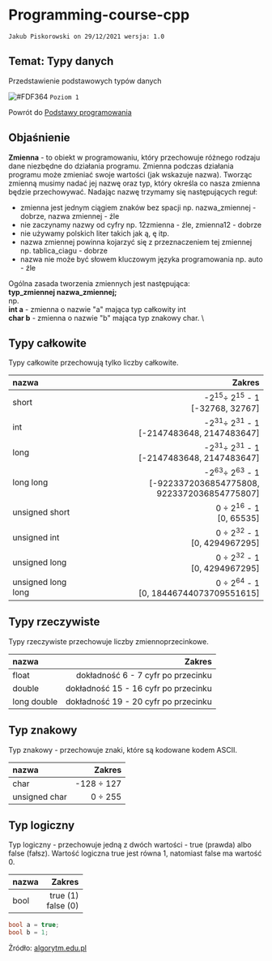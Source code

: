 # Programming-course-cpp

`Jakub Piskorowski on 29/12/2021 wersja: 1.0`

## Temat: Typy danych

Przedstawienie podstawowych typów danych

![#FDF364](https://via.placeholder.com/15/FDF364/000000?text=+) `Poziom 1`

Powrót do [Podstawy programowania](/1-programowanie-strukturalne/1-1-podstawy-programowania/README.md)

## Objaśnienie

**Zmienna** - to obiekt w programowaniu, który przechowuje różnego rodzaju dane niezbędne do działania programu. Zmienna podczas działania programu może zmieniać swoje wartości (jak wskazuje nazwa). Tworząc zmienną musimy nadać jej nazwę oraz typ, który określa co nasza zmienna będzie przechowywać. Nadając nazwę trzymamy się następujących reguł:

- zmienna jest jednym ciągiem znaków bez spacji np. nazwa_zmiennej - dobrze, nazwa zmiennej - źle
- nie zaczynamy nazwy od cyfry np. 12zmienna - źle, zmienna12 - dobrze
- nie używamy polskich liter takich jak ą, ę itp.
- nazwa zmiennej powinna kojarzyć się z przeznaczeniem tej zmiennej np. tablica_ciagu - dobrze
- nazwa nie może być słowem kluczowym języka programowania np. auto - źle

Ogólna zasada tworzenia zmiennych jest następująca: \
**typ_zmiennej nazwa_zmiennej;** \
np. \
**int a** - zmienna o nazwie "a" mająca typ całkowity int \
**char b** - zmienna o nazwie "b" mająca typ znakowy char. \

## Typy całkowite

Typy całkowite przechowują tylko liczby całkowite.

| nazwa  |  Zakres |
| :-------- | -----:|
| short     | -2<sup>15</sup>÷ 2<sup>15</sup> - 1 <br>[-32768, 32767] |
| int       | -2<sup>31</sup>÷ 2<sup>31</sup> - 1 <br>[-2147483648, 2147483647] |
| long      | -2<sup>31</sup>÷ 2<sup>31</sup> - 1 <br>[-2147483648, 2147483647] |
| long long | -2<sup>63</sup>÷ 2<sup>63</sup> - 1 <br>[-9223372036854775808, 9223372036854775807] |
| unsigned short | 0 ÷ 2<sup>16</sup> - 1 <br>[0, 65535] |
| unsigned int   | 0 ÷ 2<sup>32</sup> - 1 <br>[0, 4294967295] |
| unsigned long  | 0 ÷ 2<sup>32</sup> - 1 <br>[0, 4294967295] |
| unsigned long long | 0 ÷ 2<sup>64</sup> - 1 <br>[0, 18446744073709551615] |

## Typy rzeczywiste

Typy rzeczywiste przechowuje liczby zmiennoprzecinkowe.

| nazwa  |  Zakres |
| :-------- | -----:|
| float     | dokładność 6 - 7 cyfr po przecinku |
| double    | dokładność 15 - 16 cyfr po przecinku |
| long double | dokładność 19 - 20 cyfr po przecinku |

## Typ znakowy

Typ znakowy - przechowuje znaki, które są kodowane kodem ASCII.

| nazwa  |  Zakres |
| :-------- | -----:|
| char          | -128 ÷ 127 |
| unsigned char | 0 ÷ 255 |

## Typ logiczny

Typ logiczny - przechowuje jedną z dwóch wartości - true (prawda) albo false (fałsz). Wartość logiczna true jest równa 1, natomiast false ma wartość 0.

| nazwa  |  Zakres |
| :-------- | -----:|
| bool   | true (1) <br> false (0) |

```cpp
bool a = true;
bool b = 1;
```

Żródło: [algorytm.edu.pl](http://www.algorytm.edu.pl/wstp-do-c/typy-zmiennych.html)